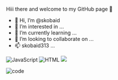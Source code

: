   Hiii there and welcome to my GitHub page 👋
- 👋 Hi, I’m @skobaid
- 👀 I’m interested in ...
- 🌱 I’m currently learning ...
- 💞️ I’m looking to collaborate on ...
- 📫 skobaid313 ...

<p>
 
  <img alt="JavaScript" src="https://img.shields.io/badge/JavaScript-F7DF1E?logo=javascript&logoColor=white&style=for-the-badge" />
  <img alt="HTML" src="https://img.shields.io/badge/HTML-E34F26?logo=html5&logoColor=white&style=for-the-badge" />
  <img src="https://img.shields.io/badge/BadgeText-HexColor?logo=NodeJs&logoColor=Green&style=ShieldStyle" />
</p>


[1]: https://twitter.com/skobaid313
[2]: https://www.facebook.com/ubaid.shaikh.754
[6]: https://github.com/skobaid 




<!---
skobaid/skobaid is a ✨ special ✨ repository because its `README.md` (this file) appears on your GitHub profile.
You can click the Preview link to take a look at your changes.
--->
![code](https://user-images.githubusercontent.com/95070348/145007148-15ce7623-ee58-401b-955e-f9570b449ed7.gif)
